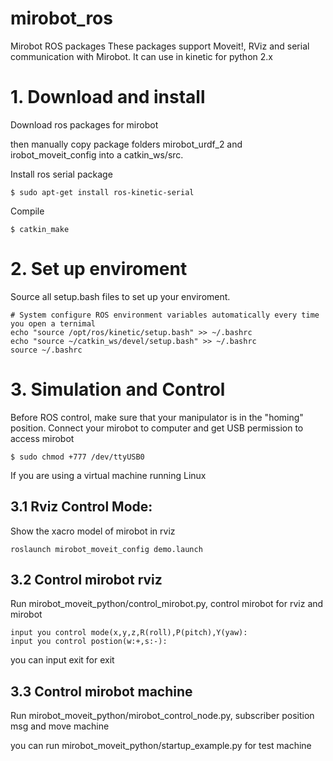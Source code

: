 # mirobot_ros
Mirobot ROS packages
These packages support Moveit!, RViz and serial communication with Mirobot.
It can use in kinetic for python 2.x

# 1. Download and install

Download ros packages for mirobot

then manually copy package folders mirobot_urdf_2 and irobot_moveit_config into a catkin_ws/src.

Install ros serial package

```
$ sudo apt-get install ros-kinetic-serial
```

Compile

```
$ catkin_make
```
# 2. Set up enviroment

Source all setup.bash files to set up your enviroment.
```
# System configure ROS environment variables automatically every time you open a ternimal
echo "source /opt/ros/kinetic/setup.bash" >> ~/.bashrc
echo "source ~/catkin_ws/devel/setup.bash" >> ~/.bashrc
source ~/.bashrc
```
# 3. Simulation and Control

Before ROS control, make sure that your manipulator is in the "homing" position. Connect your mirobot to computer and get USB permission to access mirobot
```
$ sudo chmod +777 /dev/ttyUSB0
```
If you are using a virtual machine running Linux

## 3.1 Rviz Control Mode:
Show the xacro model of mirobot in rviz
```
roslaunch mirobot_moveit_config demo.launch
```
## 3.2 Control mirobot rviz

Run mirobot_moveit_python/control_mirobot.py, control mirobot for rviz and mirobot
```
input you control mode(x,y,z,R(roll),P(pitch),Y(yaw):
input you control postion(w:+,s:-):
```
you can input exit for exit

## 3.3 Control mirobot machine

Run mirobot_moveit_python/mirobot_control_node.py, subscriber position msg and move machine

you can run mirobot_moveit_python/startup_example.py for test machine
